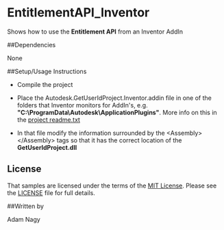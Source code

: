 EntitlementAPI_Inventor
==========

Shows how to use the **Entitlement API** from an Inventor AddIn

##Dependencies

None

##Setup/Usage Instructions

* Compile the project

* Place the Autodesk.GetUserIdProject.Inventor.addin file in one of the folders that Inventor monitors for AddIn's, e.g. **"C:\ProgramData\Autodesk\ApplicationPlugins"**. More info on this in the [project readme.txt](EntitlementAPI_Inventor/GetUserIdProject/Readme.txt) 

* In that file modify the information surrounded by the &lt;Assembly&gt;&lt;/Assembly&gt; tags so that it has the correct location of the **GetUserIdProject.dll**

## License

That samples are licensed under the terms of the [MIT License](http://opensource.org/licenses/MIT). Please see the [LICENSE](LICENSE) file for full details.

##Written by 

Adam Nagy

